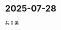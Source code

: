 # 2025-07-28

共 0 条

<!-- BEGIN ZHIHUVIDEO -->
<!-- 最后更新时间 Mon Jul 28 2025 20:24:41 GMT+0800 (China Standard Time) -->

<!-- END ZHIHUVIDEO -->
